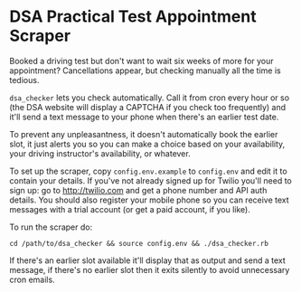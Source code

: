 DSA Practical Test Appointment Scraper
======================================

Booked a driving test but don't want to wait six weeks of more for your
appointment? Cancellations appear, but checking manually all the time is
tedious.

`dsa_checker` lets you check automatically. Call it from cron every hour
or so (the DSA website will display a CAPTCHA if you check too
frequently) and it'll send a text message to your phone when there's an
earlier test date.

To prevent any unpleasantness, it doesn't automatically book the earlier
slot, it just alerts you so you can make a choice based on your
availability, your driving instructor's availability, or whatever.

To set up the scraper, copy `config.env.example` to `config.env` and edit
it to contain your details. If you've not already signed up for Twilio
you'll need to sign up: go to http://twilio.com and get a phone number and API
auth details. You should also register your mobile phone so you can
receive text messages with a trial account (or get a paid account, if
you like).

To run the scraper do:

`cd /path/to/dsa_checker && source config.env && ./dsa_checker.rb`

If there's an earlier slot available it'll display that as output and
send a text message, if there's no earlier slot then it exits silently
to avoid unnecessary cron emails.
